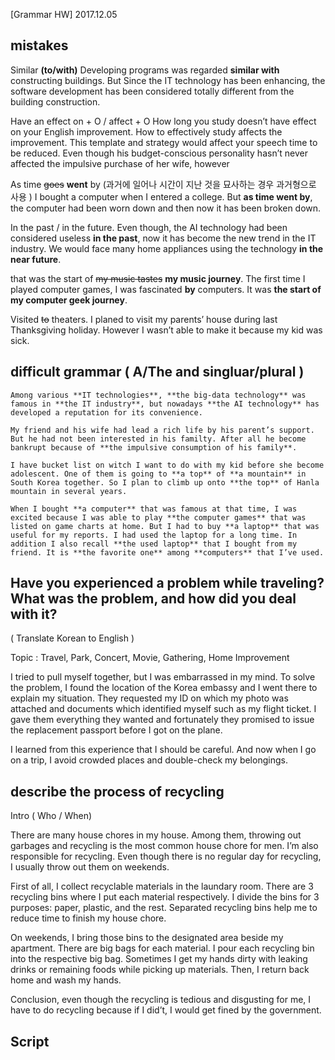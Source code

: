 [Grammar HW] 2017.12.05

## mistakes

Similar **(to/with)**
	Developing programs was regarded **similar with** constructing buildings. But Since the IT technology has been enhancing, the software development has been considered totally different from the building construction.

Have an effect on + O / affect + O
	How long you study doesn’t have effect on your English improvement. How to effectively study affects the improvement.
	This template and strategy would affect your speech time to be reduced.
	Even though his budget-conscious personality hasn’t never affected the impulsive purchase of her wife, however  

As time ~~goes~~ **went** by
	(과거에 일어나 시간이 지난 것을 묘사하는 경우 과거형으로 사용 )
	I bought a computer when I entered a college. But **as time went by**, the computer had been worn down and then now it has been broken down. 

In the past / in the future. 
	Even though, the AI technology had been considered useless **in the past**, now it has become the new trend in the IT industry. We would face many home appliances using the technology **in the near future**. 

that was the start of ~~my music tastes~~ **my music journey**.
	The first time I played computer games, I was fascinated **by** computers. It was **the start of my computer geek journey**.

Visited ~~to~~ theaters.
	I planed to visit my parents’ house during last Thanksgiving holiday. However I wasn’t able to make it because my kid was sick.
		
	
## difficult grammar ( A/The and singluar/plural )

	Among various **IT technologies**, **the big-data technology** was famous in **the IT industry**, but nowadays **the AI technology** has developed a reputation for its convenience.

	My friend and his wife had lead a rich life by his parent’s support. But he had not been interested in his familty. After all he become bankrupt because of **the impulsive consumption of his family**.

	I have bucket list on witch I want to do with my kid before she become adolescent. One of them is going to **a top** of **a mountain** in South Korea together. So I plan to climb up onto **the top** of Hanla mountain in several years.

	When I bought **a computer** that was famous at that time, I was excited because I was able to play **the computer games** that was listed on game charts at home. But I had to buy **a laptop** that was useful for my reports. I had used the laptop for a long time. In addition I also recall **the used laptop** that I bought from my friend. It is **the favorite one** among **computers** that I’ve used.


## Have you experienced a problem while traveling? What was the problem, and how did you deal with it? 

( Translate Korean to English )

Topic : Travel, Park, Concert, Movie, Gathering, Home Improvement


I tried to pull myself together, but I was embarrassed in my mind. To solve the problem, I found the location of the Korea embassy and I went there to explain my situation. They requested my ID on which my photo was attached and documents which identified myself such as my flight ticket. I gave them everything they wanted and fortunately they promised to issue the replacement  passport before I got on the plane.

I learned from this experience that I should be careful. And now when I go on a trip, I avoid crowded places and double-check my belongings. 

## describe the process of recycling 

Intro ( Who / When)

There are many house chores in my house. Among them, throwing out garbages and recycling is the most common house chore for men. I’m also responsible for recycling. Even though there is no regular day for recycling, I usually throw out them on weekends. 

First of all, I collect recyclable materials in the laundary room. There are 3 recycling bins where I put each material respectively. I divide the bins for 3 purposes: paper, plastic, and the rest. Separated recycling bins help me to reduce time to finish my house chore.  

On weekends, I bring those bins to the designated area beside my apartment. There are big bags for each material. I pour each recycling bin into the respective big bag. Sometimes I get my hands dirty with leaking drinks or remaining foods while picking up materials. Then, I return back home and wash my hands.

Conclusion,  even though the recycling is tedious and disgusting for me, I have to do recycling because if I did’t, I would get fined by the government.








## Script 
